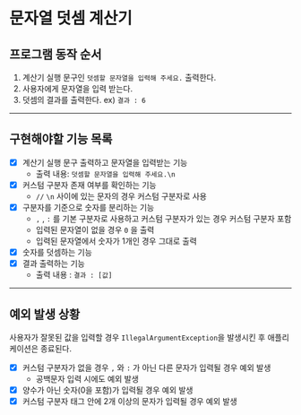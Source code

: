 # 문자열 덧셈 계산기

## 프로그램 동작 순서

1. 계산기 실행 문구인 `덧셈할 문자열을 입력해 주세요.` 출력한다.
2. 사용자에게 문자열을 입력 받는다.
3. 덧셈의 결과를 출력한다. ex) `결과 : 6`

---

## 구현해야할 기능 목록

- [X]  계산기 실행 문구 출력하고 문자열을 입력받는 기능
    - 출력 내용:  `덧셈할 문자열을 입력해 주세요.\n`
- [X]  커스텀 구분자 존재 여부를 확인하는 기능
   - `//` `\n` 사이에 있는 문자의 경우 커스텀 구분자로 사용
- [X]  구분자를 기준으로 숫자를 분리하는 기능
    - `,` , `:` 를 기본 구분자로 사용하고 커스텀 구분자가 있는 경우 커스텀 구분자 포함
    - 입력된 문자열이 없을 경우 `0` 을 출력
    - 입력된 문자열에서 숫자가 1개인 경우 그대로 출력
- [X]  숫자를 덧셈하는 기능
- [X]  결과 출력하는 기능
   - 출력 내용 : `결과 : [값]`

---

## 예외 발생 상황

사용자가 잘못된 값을 입력할 경우 `IllegalArgumentException`을 발생시킨 후 애플리케이션은 종료된다.

- [X]  커스텀 구분자가 없을 경우 `,` 와 `:` 가 아닌 다른 문자가 입력될 경우 예외 발생
    - 공백문자 입력 시에도 예외 발생
- [X]  양수가 아닌 숫자(0을 포함)가 입력될 경우 예외 발생
- [X]  커스텀 구분자 태그 안에 2개 이상의 문자가 입력될 경우 예외 발생
